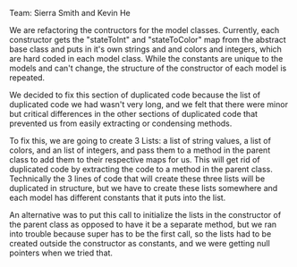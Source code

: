 Team: Sierra Smith and Kevin He

We are refactoring the contructors for the model classes.  Currently, each constructor gets the "stateToInt" and "stateToColor" map from the abstract base class and puts in it's own strings and and colors and integers, which are hard coded in each model class.  While the constants are unique to the models and can't change, the structure of the constructor of each model is repeated.  

We decided to fix this section of duplicated code because the list of duplicated code we had wasn't very long, and we felt that there were minor but critical differences in the other sections of duplicated code that prevented us from easily extracting or condensing methods.  

To fix this, we are going to create 3 Lists: a list of string values, a list of colors, and an list of integers, and pass them to a method in the parent class to add them to their respective maps for us.  This will get rid of duplicated code by extracting the code to a method in the parent class.  Technically the 3 lines of code that will create these three lists will be duplicated in structure, but we have to create these lists somewhere and each model has different constants that it puts into the list.  

An alternative was to put this call to initialize the lists in the constructor of the parent class as opposed to have it be a separate method, but we ran into trouble because super has to be the first call, so the lists had to be created outside the constructor as constants, and we were getting null pointers when we tried that.
